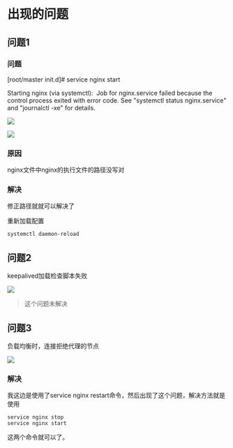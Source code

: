 # 出现的问题

## 问题1

### 问题

[root/master init.d]# service nginx start 

Starting nginx (via systemctl):  Job for nginx.service failed because the control process exited with error code. See "systemctl status nginx.service" and "journalctl -xe" for details.

![](https://gitee.com/AlanLee97/public-asset/raw/master/note_images/20200425104238-894457.png#alt=image-20200425104236968)

![](https://gitee.com/AlanLee97/public-asset/raw/master/note_images/image-20200425104519014.png#alt=image-20200425104519014)

### 原因

nginx文件中nginx的执行文件的路径没写对

### 解决

修正路径就就可以解决了

重新加载配置

```sh
systemctl daemon-reload
```

## 问题2

keepalived加载检查脚本失败

![](https://gitee.com/AlanLee97/public-asset/raw/master/note_images/image-20200425122656224.png#alt=image-20200425122656224)

> 这个问题未解决


## 问题3

负载均衡时，连接拒绝代理的节点

![](https://gitee.com/AlanLee97/public-asset/raw/master/note_images/image-20200430095223530.png#alt=image-20200430095223530)

### 解决

我这边是使用了service nginx restart命令，然后出现了这个问题，解决方法就是使用

```
service nginx stop
service nginx start
```

这两个命令就可以了。
